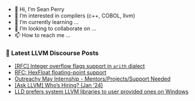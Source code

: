 - 👋 Hi, I’m Sean Perry
- 👀 I’m interested in compilers (c++, COBOL, llvm)
- 🌱 I’m currently learning ...
- 💞️ I’m looking to collaborate on ...
- 📫 How to reach me ...

<!---
s66perry/s66perry is a ✨ special ✨ repository because its `README.md` (this file) appears on your GitHub profile.
You can click the Preview link to take a look at your changes.
--->
### 📕 Latest LLVM Discourse Posts

<!-- DISCOURSE-LLVM:START -->
- [[RFC] Integer overflow flags support in `arith` dialect](https://discourse.llvm.org/t/rfc-integer-overflow-flags-support-in-arith-dialect/76025#post_16)
- [RFC: HexFloat floating-point support](https://discourse.llvm.org/t/rfc-hexfloat-floating-point-support/75833#post_20)
- [Outreachy May Internship - Mentors/Projects/Support Needed](https://discourse.llvm.org/t/outreachy-may-internship-mentors-projects-support-needed/76201#post_1)
- [[Ask LLVM] Who’s Hiring? &lpar;Jan ‘24&rpar;](https://discourse.llvm.org/t/ask-llvm-who-s-hiring-jan-24/76198#post_1)
- [LLD prefers system LLVM libraries to user provided ones on Windows](https://discourse.llvm.org/t/lld-prefers-system-llvm-libraries-to-user-provided-ones-on-windows/76148#post_17)
<!-- DISCOURSE-LLVM:END -->
